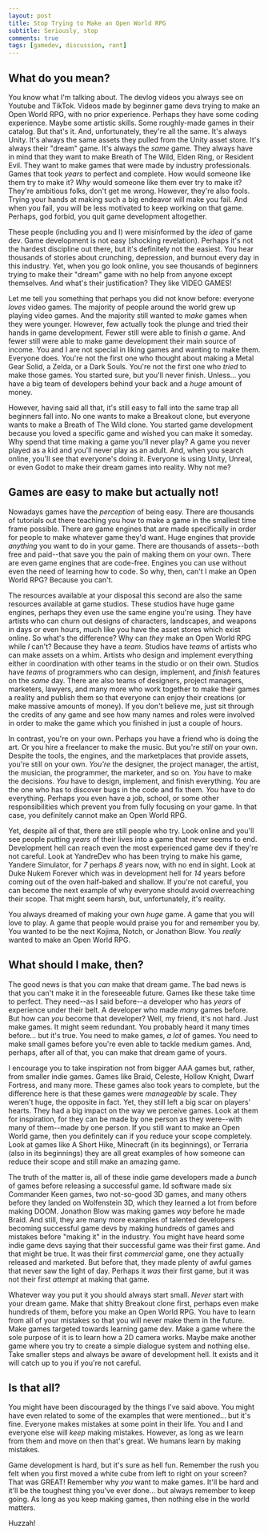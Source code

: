 ```yaml
---
layout: post
title: Stop Trying to Make an Open World RPG
subtitle: Seriously, stop
comments: true
tags: [gamedev, discussion, rant]
---
```


## What do you mean?
You know what I'm talking about. The devlog videos you always see on Youtube and TikTok. Videos made by beginner game devs trying to make an Open World RPG, with no prior experience. Perhaps they have some coding experience. Maybe some artistic skills. Some roughly-made games in their catalog. But that's it. And, unfortunately, they're all the same. It's always Unity. It's always the same assets they pulled from the Unity asset store. It's always their "dream" game. It's always the *same* game. They always have in mind that they want to make Breath of The Wild, Elden Ring, or Resident Evil. They want to make games that were made by industry professionals. Games that took *years* to perfect and complete. How would someone like them try to make it? *Why* would someone like them ever try to make it? They're ambitious folks, don't get me wrong. However, they're also fools. Trying your hands at making such a big endeavor will make you fail. And when you fail, you will be less motivated to keep working on that game. Perhaps, god forbid, you quit game development altogether. 

These people (including you and I) were misinformed by the *idea* of game dev. Game development is not easy (shocking revelation). Perhaps it's not the hardest discipline out there, but it's definitely not the easiest. You hear thousands of stories about crunching, depression, and burnout every day in this industry. Yet, when you go look online, you see thousands of beginners trying to make their "dream" game with no help from anyone except themselves. And what's their justification? They like VIDEO GAMES! 

Let me tell you something that perhaps you did not know before: everyone *loves* video games. The majority of people around the world grew up playing video games. And the majority still wanted to *make* games when they were younger. However, few actually took the plunge and tried their hands in game development. Fewer still were able to finish *a* game. And fewer still were able to make game development their main source of income. You and I are not special in liking games and wanting to make them. Everyone does. You're not the first one who thought about making a Metal Gear Solid, a Zelda, or a Dark Souls. You're not the first one who *tried* to make those games. You started sure, but you'll never finish. Unless... you have a big team of developers behind your back and a *huge* amount of money. 

However, having said all that, it's still easy to fall into the same trap all beginners fall into. No one wants to make a Breakout clone, but everyone wants to make a Breath of The Wild clone. You started game development because you loved a specific game and wished you can make it someday. Why spend that time making a game you'll never play? A game you never played as a kid and you'll never play as an adult. And, when you search online, you'll see that everyone's doing it. Everyone is using Unity, Unreal, or even Godot to make their dream games into reality. Why not me? 



## Games are easy to make but actually not!
Nowadays games have the *perception* of being easy. There are thousands of tutorials out there teaching you how to make a game in the smallest time frame possible. There are game engines that are made specifically in order for people to make whatever game they'd want. Huge engines that provide *anything* you want to do in your game. There are thousands of assets--both free and paid--that save you the pain of making them on your own. There are even game engines that are code-free. Engines you can use without even the need of learning how to code. So why, then, can't I make an Open World RPG? Because you can't.

The resources available at your disposal this second are also the same resources available at game studios. These studios have huge game engines, perhaps they even use the same engine you're using. They have artists who can churn out designs of characters, landscapes, and weapons in days or even hours, much like you have the asset stores which exist online. So what's the difference? Why can *they* make an Open World RPG while *I* can't? Because they have a *team*. Studios have *teams* of artists who can make assets on a whim. Artists who design and implement everything either in coordination with other teams in the studio or on their own. Studios have *teams* of programmers who can design, implement, and *finish* features on the *same* day. There are also teams of designers, project managers, marketers, lawyers, and many more who work together to make their games a reality and publish them so that everyone can enjoy their creations (or make massive amounts of money). If you don't believe me, just sit through the credits of any game and see how many names and roles were involved in order to make the game which you finished in just a couple of hours. 

In contrast, you're on your own. Perhaps you have a friend who is doing the art. Or you hire a freelancer to make the music. But you're *still* on your own. Despite the tools, the engines, and the marketplaces that provide assets, you're still on your own. *You're* the designer, the project manager, the artist, the musician, the programmer, the marketer, and so on. *You* have to make the decisions. *You* have to design, implement, and finish everything. *You* are the one who has to discover bugs in the code and fix them. *You* have to do everything. Perhaps you even have a job, school, or some other responsibilities which prevent you from fully focusing on your game. In that case, you definitely cannot make an Open World RPG.

Yet, despite all of that, there are still people who try. Look online and you'll see people putting *years* of their lives into a game that never seems to end. Development hell can reach even the most experienced game dev if they're not careful. Look at YandreDev who has been trying to make his game, Yandere Simulator, for *7* perhaps *8* years now, with no end in sight. Look at Duke Nukem Forever which was in development hell for *14* years before coming out of the oven half-baked and shallow. If you're not careful, you can become the next example of why everyone should avoid overreaching their scope. That might seem harsh, but, unfortunately, it's reality. 

You always dreamed of making your own *huge* game. A game that you will love to play. A game that people would praise you for and remember you by. You wanted to be the next Kojima, Notch, or Jonathon Blow. You *really* wanted to make an Open World RPG.



## What should I make, then?
The good news is that you *can* make that dream game. The bad news is that you can't make it in the foreseeable future. Games like these take time to perfect. They need--as I said before--a developer who has *years* of experience under their belt. A developer who made *many* games before. But how can *you* become that developer? Well, my friend, it's not hard. Just make games. It might seem redundant. You probably heard it many times before... but it's true. You need to make games, *a lot* of games. You need to make small games before you're even able to tackle medium games. And, perhaps, after all of that, you can make that dream game of yours.

I encourage you to take inspiration not from bigger AAA games but, rather, from smaller indie games. Games like Braid, Celeste, Hollow Knight, Dwarf Fortress, and many more. These games also took years to complete, but the difference here is that these games were *manageable* by scale. They weren't huge, the opposite in fact. Yet, they still left a big scar on players' hearts. They had a big impact on the way we perceive games. Look at them for inspiration, for they can be made by one person as they were--with many of them--made by one person. If you still want to make an Open World game, then you definitely can if you reduce your scope completely. Look at games like A Short Hike, Minecraft (in its beginnings), or Terraria (also in its beginnings) they are all great examples of how someone can reduce their scope and still make an amazing game.

The truth of the matter is, all of these indie game developers made a *bunch* of games before releasing a successful game. Id software made six Commander Keen games, two not-so-good 3D games, and many others before they landed on Wolfenstein 3D, which they learned a lot from before making DOOM. Jonathon Blow was making games *way* before he made Braid. And still, they are many more examples of talented developers becoming successful game devs by making hundreds of games and mistakes before "making it" in the industry. You might have heard some indie game devs saying that their successful game was their first game. And that might be true. It was their first *commercial* game, one they actually released and marketed. But before that, they made plenty of awful games that never saw the light of day. Perhaps it *was* their first game, but it was not their first *attempt* at making that game. 

Whatever way you put it you should always start small. *Never* start with your dream game. Make that shitty Breakout clone first, perhaps even make hundreds of them, before you make an Open World RPG. You have to learn from all of your mistakes so that you will never make them in the future. Make games targeted towards learning game dev. Make a game where the sole purpose of it is to learn how a 2D camera works. Maybe make another game where you try to create a simple dialogue system and nothing else. Take smaller steps and always be aware of development hell. It exists and it will catch up to you if you're not careful. 



## Is that all?
You might have been discouraged by the things I've said above. You might have even related to some of the examples that were mentioned... but it's fine. Everyone makes mistakes at some point in their life. You and I and everyone else will *keep* making mistakes. However, as long as we learn from them and move on then that's great. We humans learn by making mistakes.

Game development is hard, but it's sure as hell fun. Remember the rush you felt when you first moved a white cube from left to right on your screen? That was GREAT! Remember why *you* want to make games. It'll be hard and it'll be the toughest thing you've ever done... but always remember to keep going. As long as you keep making games, then nothing else in the world matters. 

Huzzah!
